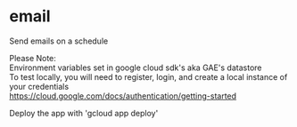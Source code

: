 # email
Send emails on a schedule  
  
Please Note:  
Environment variables set in google cloud sdk's aka GAE's datastore  
To test locally, you will need to register, login, and create a local instance of your credentials  
https://cloud.google.com/docs/authentication/getting-started  

Deploy the app with 'gcloud app deploy' 